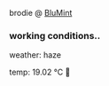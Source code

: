 brodie @ [BluMint](https://www.linkedin.com/company/blumint-io/)

<!--weather_start-->
### working conditions..

weather: haze 

temp: 19.02 °C 👕

<!--weather_end-->
